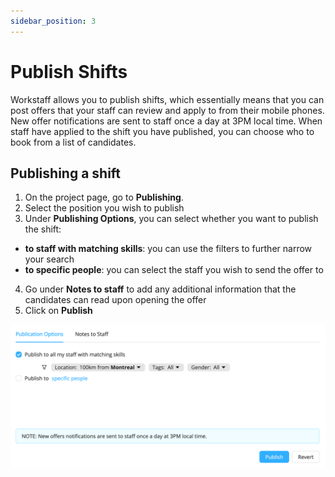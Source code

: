 ```yaml
---
sidebar_position: 3
---
```


# Publish Shifts
Workstaff allows you to publish shifts, which essentially means that you can post offers that your staff can review and apply to from their mobile phones. New offer notifications are sent to staff once a day at 3PM local time. When staff have applied to the shift you have published, you can choose who to book from a list of candidates.

## Publishing a shift 
1. On the project page, go to **Publishing**.
2. Select the position you wish to publish
3. Under **Publishing Options**, you can select whether you want to publish the shift:
- **to staff with matching skills**: you can use the filters to further narrow your search
- **to specific people**: you can select the staff you wish to send the offer to
4. Go under **Notes to staff** to add any additional information that the candidates can read upon opening the offer
5. Click on **Publish**

![img_2.png](Images/img_2.png)